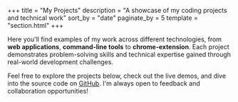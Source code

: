 +++
title = "My Projects" 
description = "A showcase of my coding projects and technical work"
sort_by = "date"
paginate_by = 5
template = "section.html"
+++

Here you'll find examples of my work across different technologies, from **web applications**, **command-line tools** to **chrome-extension**. Each project demonstrates problem-solving skills and technical expertise gained through real-world development challenges.

Feel free to explore the projects below, check out the live demos, and dive into the source code on [GitHub](https://github.com/taslimism). I'm always open to feedback and collaboration opportunities!
